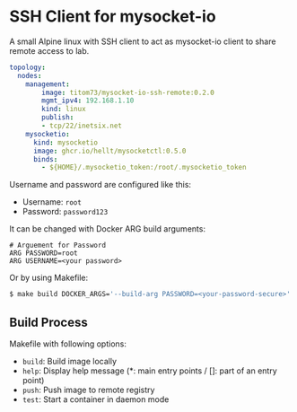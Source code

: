 # SSH Client for mysocket-io

A small Alpine linux with SSH client to act as mysocket-io client to share remote access to lab.

```yaml
topology:
  nodes:
    management:
        image: titom73/mysocket-io-ssh-remote:0.2.0
        mgmt_ipv4: 192.168.1.10
        kind: linux
        publish:
        - tcp/22/inetsix.net
    mysocketio:
      kind: mysocketio
      image: ghcr.io/hellt/mysocketctl:0.5.0
      binds:
        - ${HOME}/.mysocketio_token:/root/.mysocketio_token
```

Username and password are configured like this:

- Username: `root`
- Password: `password123`

It can be changed with Docker ARG build arguments:

```docker
# Arguement for Password
ARG PASSWORD=root
ARG USERNAME=<your password>
```

Or by using Makefile:

```bash
$ make build DOCKER_ARGS='--build-arg PASSWORD=<your-password-secure>'
```

## Build Process

Makefile with following options:

- `build`:  Build image locally
- `help`:  Display help message (*: main entry points / []: part of an entry point)
- `push`:  Push image to remote registry
- `test`:  Start a container in daemon mode

